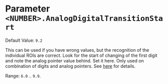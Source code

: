 # Parameter `<NUMBER>.AnalogDigitalTransitionStart`
Default Value: `9.2`

This can be used if you have wrong values, but the recognition of the individual ROIs are correct.
Look for the start of changing of the first digit and note the analog pointer value behind.
Set it here. Only used on combination of digits and analog pointers.
See [here](../Watermeter-specific-analog---digital-transition) for details.

Range: `6.0` .. `9.9`.
